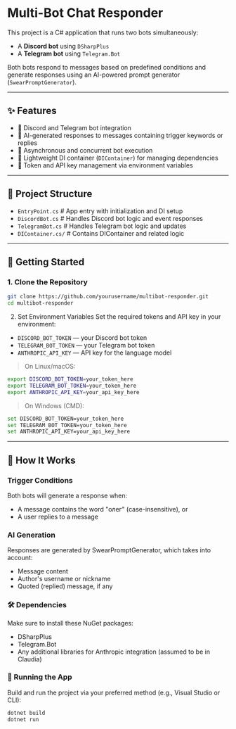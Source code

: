 # Multi-Bot Chat Responder

This project is a C# application that runs two bots simultaneously:
- A **Discord bot** using `DSharpPlus`
- A **Telegram bot** using `Telegram.Bot`

Both bots respond to messages based on predefined conditions and generate responses using an AI-powered prompt generator (`SwearPromptGenerator`).

---

## ✨ Features

- 🤖 Discord and Telegram bot integration
- 💬 AI-generated responses to messages containing trigger keywords or replies
- 🔁 Asynchronous and concurrent bot execution
- 🔧 Lightweight DI container (`DIContainer`) for managing dependencies
- 🔐 Token and API key management via environment variables

---

## 📁 Project Structure
- `EntryPoint.cs` # App entry with initialization and DI setup
- `DiscordBot.cs` # Handles Discord bot logic and event responses
- `TelegramBot.cs` # Handles Telegram bot logic and updates
- `DIContainer.cs/` # Contains DIContainer and related logic

---

## 🚀 Getting Started

### 1. Clone the Repository

```bash
git clone https://github.com/yourusername/multibot-responder.git
cd multibot-responder
```

2. Set Environment Variables
Set the required tokens and API key in your environment:

- `DISCORD_BOT_TOKEN` — your Discord bot token
- `TELEGRAM_BOT_TOKEN` — your Telegram bot token
- `ANTHROPIC_API_KEY` — API key for the language model

> On Linux/macOS:
```bash
export DISCORD_BOT_TOKEN=your_token_here
export TELEGRAM_BOT_TOKEN=your_token_here
export ANTHROPIC_API_KEY=your_api_key_here
```
> On Windows (CMD):
```bash
set DISCORD_BOT_TOKEN=your_token_here
set TELEGRAM_BOT_TOKEN=your_token_here
set ANTHROPIC_API_KEY=your_api_key_here
```

---

## 🧠 How It Works
### Trigger Conditions
Both bots will generate a response when:

- A message contains the word "олег" (case-insensitive), or
- A user replies to a message

### AI Generation
Responses are generated by SwearPromptGenerator, which takes into account:

- Message content
- Author's username or nickname
- Quoted (replied) message, if any

### 🛠 Dependencies
Make sure to install these NuGet packages:

- DSharpPlus
- Telegram.Bot
- Any additional libraries for Anthropic integration (assumed to be in Claudia)

### 🔄 Running the App
Build and run the project via your preferred method (e.g., Visual Studio or CLI):
```bash
dotnet build
dotnet run
```

